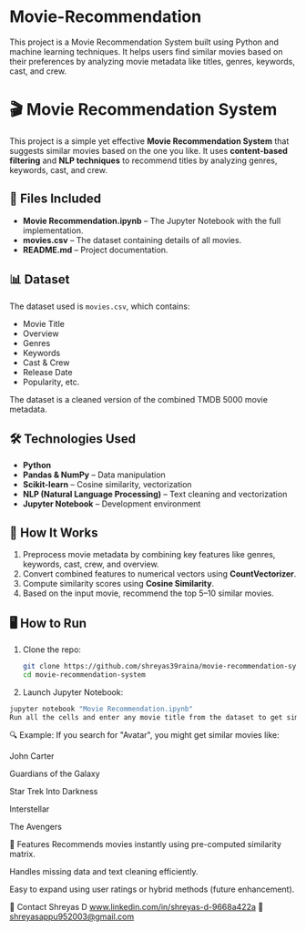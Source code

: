 # Movie-Recommendation
This project is a Movie Recommendation System built using Python and machine learning techniques. It helps users find similar movies based on their preferences by analyzing movie metadata like titles, genres, keywords, cast, and crew. 
# 🎬 Movie Recommendation System

This project is a simple yet effective **Movie Recommendation System** that suggests similar movies based on the one you like. It uses **content-based filtering** and **NLP techniques** to recommend titles by analyzing genres, keywords, cast, and crew.

## 📁 Files Included

- **Movie Recommendation.ipynb** – The Jupyter Notebook with the full implementation.
- **movies.csv** – The dataset containing details of all movies.
- **README.md** – Project documentation.


## 📊 Dataset

The dataset used is `movies.csv`, which contains:

- Movie Title
- Overview
- Genres
- Keywords
- Cast & Crew
- Release Date
- Popularity, etc.

The dataset is a cleaned version of the combined TMDB 5000 movie metadata.

## 🛠️ Technologies Used

- **Python**
- **Pandas & NumPy** – Data manipulation
- **Scikit-learn** – Cosine similarity, vectorization
- **NLP (Natural Language Processing)** – Text cleaning and vectorization
- **Jupyter Notebook** – Development environment

## 🧠 How It Works

1. Preprocess movie metadata by combining key features like genres, keywords, cast, crew, and overview.
2. Convert combined features to numerical vectors using **CountVectorizer**.
3. Compute similarity scores using **Cosine Similarity**.
4. Based on the input movie, recommend the top 5–10 similar movies.

## 🖥️ How to Run

1. Clone the repo:
   ```bash
   git clone https://github.com/shreyas39raina/movie-recommendation-system.git
   cd movie-recommendation-system
2. Launch Jupyter Notebook:
```bash
jupyter notebook "Movie Recommendation.ipynb"
Run all the cells and enter any movie title from the dataset to get similar movie recommendations!
```
🔍 Example:
If you search for "Avatar", you might get similar movies like:

John Carter

Guardians of the Galaxy

Star Trek Into Darkness

Interstellar

The Avengers

🚀 Features
Recommends movies instantly using pre-computed similarity matrix.

Handles missing data and text cleaning efficiently.

Easy to expand using user ratings or hybrid methods (future enhancement).

🙋 Contact
Shreyas D
www.linkedin.com/in/shreyas-d-9668a422a
📧 shreyasappu952003@gmail.com


